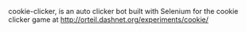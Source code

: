 cookie-clicker, is an auto clicker bot built with Selenium for the cookie clicker game at http://orteil.dashnet.org/experiments/cookie/

